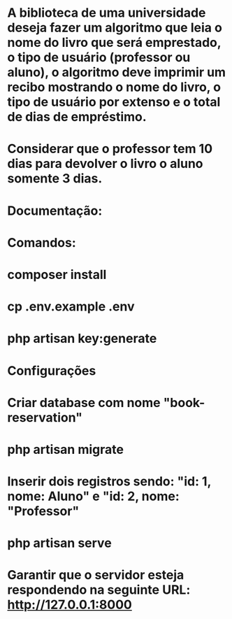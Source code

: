 # A biblioteca de uma universidade deseja fazer um algoritmo que leia o nome do livro que será emprestado, o tipo de usuário (professor ou aluno), o algoritmo deve imprimir um recibo mostrando o nome do livro, o tipo de usuário por extenso e o total de dias de empréstimo.
# Considerar que o professor tem 10 dias para devolver o livro o aluno somente 3 dias.


# Documentação:

# Comandos:
# composer install
# cp .env.example .env
# php artisan key:generate

# Configurações
# Criar database com nome "book-reservation"
# php artisan migrate
# Inserir dois registros sendo: "id: 1, nome: Aluno" e "id: 2, nome: "Professor"
# php artisan serve
# Garantir que o servidor esteja respondendo na seguinte URL: http://127.0.0.1:8000